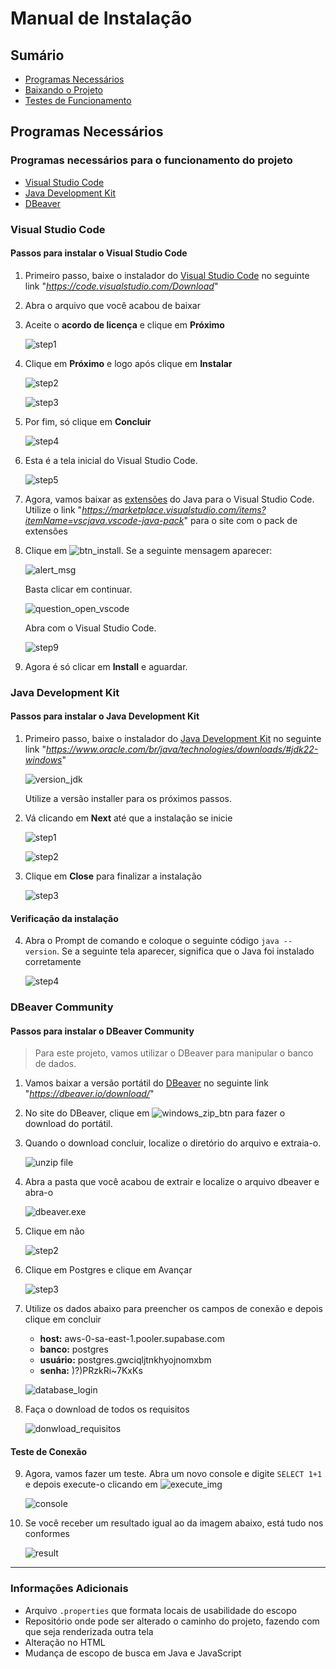 # Manual de Instalação

## Sumário
- [Programas Necessários](#programas-necessarios)
- [Baixando o Projeto](#baixando-o-projeto)
- [Testes de Funcionamento](#testes-de-funcionamento)

## Programas Necessários
### Programas necessários para o funcionamento do projeto
- [Visual Studio Code](#vscode)
- [Java Development Kit](#jdk)
- [DBeaver](#dbeaver)

### Visual Studio Code
#### Passos para instalar o **Visual Studio Code**
1. Primeiro passo, baixe o instalador do [Visual Studio Code](https://code.visualstudio.com/Download) no seguinte link "<em>https://code.visualstudio.com/Download</em>"
2. Abra o arquivo que você acabou de baixar
3. Aceite o **acordo de licença** e clique em **Próximo**

    ![step1](IMG/docs_vscode/step%201.png)

4. Clique em **Próximo** e logo após clique em **Instalar**

    ![step2](IMG/docs_vscode/step%202.png)

    ![step3](IMG/docs_vscode/step%203.png)

5. Por fim, só clique em **Concluir**

    ![step4](IMG/docs_vscode/step%204.png)

6. Esta é a tela inicial do Visual Studio Code.

    ![step5](IMG/docs_vscode/step%205.png)

7. Agora, vamos baixar as [extensões](https://marketplace.visualstudio.com/items?itemName=vscjava.vscode-java-pack) do Java para o Visual Studio Code. Utilize o link "<em>https://marketplace.visualstudio.com/items?itemName=vscjava.vscode-java-pack</em>" para o site com o pack de extensões
8. Clique em ![btn_install](IMG/docs_vscode/btn_install.png). Se a seguinte mensagem aparecer:

    ![alert_msg](IMG/docs_vscode/alert_msg.png)

    Basta clicar em continuar.

    ![question_open_vscode](IMG/docs_vscode/question_open_vscode.png)

    Abra com o Visual Studio Code.

    ![step9](IMG/docs_vscode/step%209.png)

9. Agora é só clicar em **Install** e aguardar.

### Java Development Kit
#### Passos para instalar o **Java Development Kit**
1. Primeiro passo, baixe o instalador do [Java Development Kit](https://www.oracle.com/br/java/technologies/downloads/#jdk22-windows) no seguinte link "<em>https://www.oracle.com/br/java/technologies/downloads/#jdk22-windows</em>"

    ![version_jdk](IMG/docs_JDK/version_jdk.png)

    Utilize a versão installer para os próximos passos.
2. Vá clicando em **Next** até que a instalação se inicie

    ![step1](IMG/docs_JDK/step1.png)

    ![step2](IMG/docs_JDK/step2.png)

3. Clique em **Close** para finalizar a instalação

    ![step3](IMG/docs_JDK/step3.png)

#### Verificação da instalação
4. Abra o Prompt de comando e coloque o seguinte código `java --version`. Se a seguinte tela aparecer, significa que o Java foi instalado corretamente

    ![step4](IMG/docs_JDK/step4.png)

### DBeaver Community
#### Passos para instalar o **DBeaver Community**
> Para este projeto, vamos utilizar o DBeaver para manipular o banco de dados.

1. Vamos baixar a versão portátil do [DBeaver](https://dbeaver.io/download/) no seguinte link "<em>https://dbeaver.io/download/</em>"
2. No site do DBeaver, clique em ![windows_zip_btn](IMG/docs_dbeaver/windows_zip_btn.png) para fazer o download do portátil.
3. Quando o download concluir, localize o diretório do arquivo e extraia-o.

    ![unzip file](IMG/docs_dbeaver/unzip%20file.png)

4. Abra a pasta que você acabou de extrair e localize o arquivo dbeaver e abra-o

    ![dbeaver.exe](IMG/docs_dbeaver/dbeaver.exe.png)

5. Clique em não

    ![step2](IMG/docs_dbeaver/step2.png)

6. Clique em Postgres e clique em Avançar

    ![step3](IMG/docs_dbeaver/step3.png)

7. Utilize os dados abaixo para preencher os campos de conexão e depois clique em concluir
    - **host:** aws-0-sa-east-1.pooler.supabase.com
    - **banco:** postgres
    - **usuário:** postgres.gwciqljtnkhyojnomxbm
    - **senha:** )?)PRzkRi~7KxKs

    ![database_login](IMG/docs_dbeaver/database_login.png)

8. Faça o download de todos os requisitos

    ![donwload_requisitos](IMG/docs_dbeaver/donwload_requisitos.png)

#### Teste de Conexão
9. Agora, vamos fazer um teste. Abra um novo console e digite `SELECT 1+1` e depois execute-o clicando em ![execute_img](IMG/docs_dbeaver/execute_img.png)

    ![console](IMG/docs_dbeaver/console.png)

10. Se você receber um resultado igual ao da imagem abaixo, está tudo nos conformes

    ![result](IMG/docs_dbeaver/result.png)

---

### Informações Adicionais
- Arquivo `.properties` que formata locais de usabilidade do escopo
- Repositório onde pode ser alterado o caminho do projeto, fazendo com que seja renderizada outra tela
- Alteração no HTML
- Mudança de escopo de busca em Java e JavaScript
